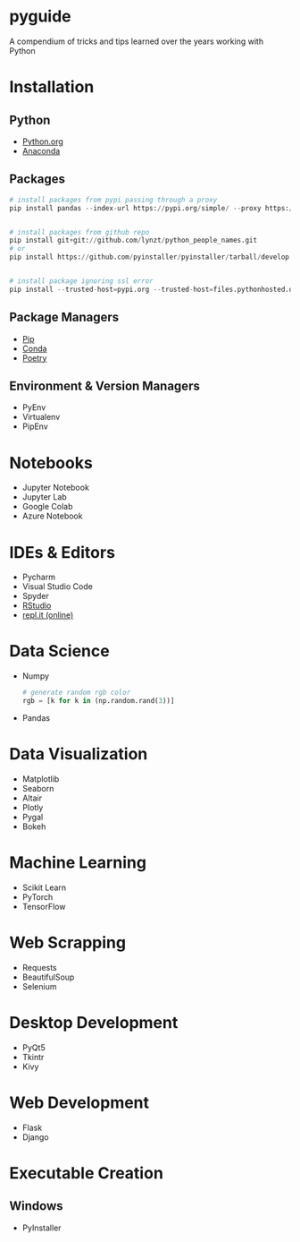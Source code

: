# pyguide
A compendium of tricks and tips learned over the years working with Python

# Installation
## Python
* [Python.org](https://www.python.org/)
* [Anaconda](https://www.anaconda.com/)

## Packages
```python
# install packages from pypi passing through a proxy
pip install pandas --index-url https://pypi.org/simple/ --proxy https://yourproxy.com:8080


# install packages from github repo
pip install git+git://github.com/lynzt/python_people_names.git
# or
pip install https://github.com/pyinstaller/pyinstaller/tarball/develop


# install package ignoring ssl error
pip install --trusted-host=pypi.org --trusted-host=files.pythonhosted.org jinja2
```

## Package Managers
* [Pip](https://pip.pypa.io/en/stable/)
* [Conda](https://docs.conda.io/en/latest/)
* [Poetry](https://python-poetry.org/)

## Environment & Version Managers
* PyEnv
* Virtualenv
* PipEnv

# Notebooks
* Jupyter Notebook
* Jupyter Lab
* Google Colab
* Azure Notebook

# IDEs & Editors
* Pycharm
* Visual Studio Code
* Spyder
* [RStudio](https://solutions.rstudio.com/python/overview/)
* [repl.it (online)](https://repl.it/)


# Data Science
* Numpy
    ```python
    # generate random rgb color
    rgb = [k for k in (np.random.rand(3))]
    ```
* Pandas

# Data Visualization
* Matplotlib
* Seaborn
* Altair
* Plotly
* Pygal
* Bokeh

# Machine Learning
* Scikit Learn
* PyTorch
* TensorFlow

# Web Scrapping
* Requests
* BeautifulSoup
* Selenium

# Desktop  Development
* PyQt5
* Tkintr
* Kivy

# Web Development
* Flask
* Django

# Executable Creation
## Windows
* PyInstaller
